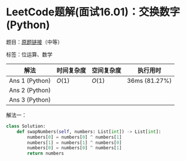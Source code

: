 # LeetCode题解(面试16.01)：交换数字(Python)

题目：[原题链接](https://leetcode-cn.com/problems/swap-numbers-lcci/)（中等）

标签：位运算、数学

| 解法           | 时间复杂度 | 空间复杂度 | 执行用时      |
| -------------- | ---------- | ---------- | ------------- |
| Ans 1 (Python) | $O(1)$     | $O(1)$     | 36ms (81.27%) |
| Ans 2 (Python) |            |            |               |
| Ans 3 (Python) |            |            |               |

解法一：

```python
class Solution:
    def swapNumbers(self, numbers: List[int]) -> List[int]:
        numbers[0] = numbers[0] ^ numbers[1]
        numbers[1] = numbers[1] ^ numbers[0]
        numbers[0] = numbers[0] ^ numbers[1]
        return numbers
```